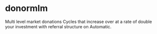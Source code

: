 # donormlm
Multi level market donations Cycles that increase over at a rate of double your investment with referral structure on Automatic.
